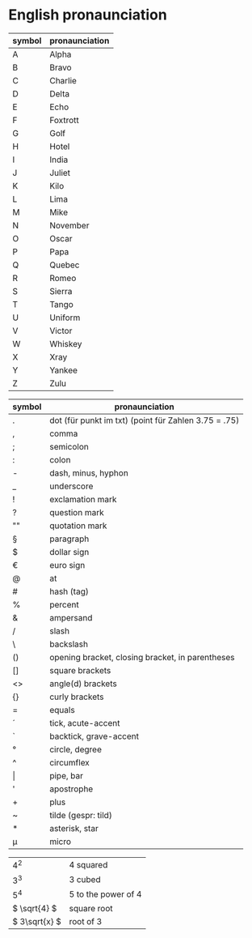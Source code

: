 # English pronaunciation

|symbol|pronaunciation|
|---|---|
| A | Alpha|
| B | Bravo|
| C | Charlie|
| D | Delta|
| E | Echo|
| F | Foxtrott|
| G | Golf|
| H | Hotel|
| I | India|
| J | Juliet|
| K | Kilo|
| L | Lima|
| M | Mike|
| N | November|
| O | Oscar|
| P | Papa|
| Q | Quebec|
| R | Romeo|
| S | Sierra|
| T | Tango|
| U | Uniform|
| V | Victor|
| W | Whiskey|
| X | Xray|
| Y | Yankee|
| Z | Zulu|

|symbol|pronaunciation|
|---|---|
| .|dot (für punkt im txt) (point für Zahlen 3.75 = .75)|
| ,|comma|
| ;|semicolon|
| :|colon|
| -|dash, minus, hyphon|
| _|underscore|
| !|exclamation mark|
| ?|question mark|
|""|quotation mark|
| §|paragraph|
| $|dollar sign|
| €|euro sign|
| @|at|
| #|hash (tag)|
| %|percent|
| &|ampersand|
| /|slash|
| \ | backslash|
|()|opening bracket, closing bracket, in parentheses|
|[]|square brackets|
|<> | angle(d) brackets|
|{}|curly brackets|
| =|equals|
| ´|tick, acute-accent|
| `|backtick, grave-accent|
| °|circle, degree|
| ^|circumflex|
|\||pipe, bar|
| '|apostrophe|
| +|plus|
| ~|tilde (gespr: tild)|
| *|asterisk, star|
| µ|micro|

|||
|---|---|
|$4^2$|4 squared|
|$3^3$|3 cubed|
|$5^4$|5 to the power of 4|
|$ \sqrt{4} $|square root|
|$ 3\sqrt{x} $|root of 3|